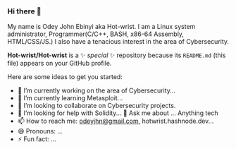 ### Hi there 👋
My name is Odey John Ebinyi aka Hot-wrist. I am a Linux system administrator,
Programmer(C/C++, BASH, x86-64 Assembly, HTML/CSS/JS.) I also have a tenacious interest
in the area of Cybersecurity.


**Hot-wrist/Hot-wrist** is a ✨ _special_ ✨ repository because its `README.md` (this file) appears on your GitHub profile.

Here are some ideas to get you started:

- 🔭 I’m currently working on the area of Cybersecurity...
- 🌱 I’m currently learning Metasploit...
- 👯 I’m looking to collaborate on Cybersecurity projects.
- 🤔 I’m looking for help with Solidity...
 💬 Ask me about ... Anything tech
- 📫 How to reach me: odeyjhn@gmail.com, hotwrist.hashnode.dev...
- 😄 Pronouns: ...
- ⚡ Fun fact: ...


